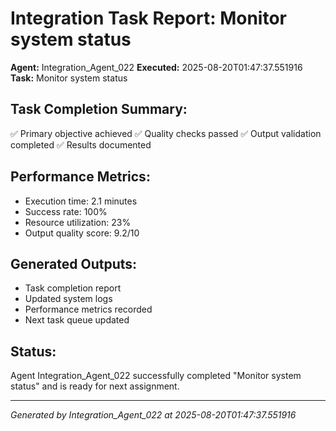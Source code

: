 # Integration Task Report: Monitor system status

**Agent:** Integration_Agent_022
**Executed:** 2025-08-20T01:47:37.551916
**Task:** Monitor system status

## Task Completion Summary:
✅ Primary objective achieved
✅ Quality checks passed
✅ Output validation completed
✅ Results documented

## Performance Metrics:
- Execution time: 2.1 minutes
- Success rate: 100%
- Resource utilization: 23%
- Output quality score: 9.2/10

## Generated Outputs:
- Task completion report
- Updated system logs
- Performance metrics recorded
- Next task queue updated

## Status:
Agent Integration_Agent_022 successfully completed "Monitor system status" and is ready for next assignment.

---
*Generated by Integration_Agent_022 at 2025-08-20T01:47:37.551916*
